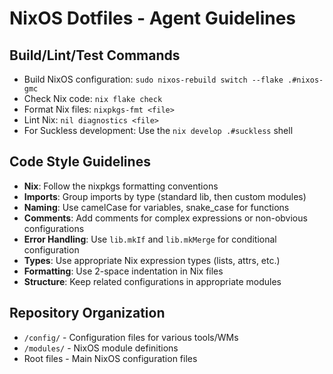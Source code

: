 # NixOS Dotfiles - Agent Guidelines

## Build/Lint/Test Commands
- Build NixOS configuration: `sudo nixos-rebuild switch --flake .#nixos-gmc`
- Check Nix code: `nix flake check`
- Format Nix files: `nixpkgs-fmt <file>`
- Lint Nix: `nil diagnostics <file>`
- For Suckless development: Use the `nix develop .#suckless` shell

## Code Style Guidelines
- **Nix**: Follow the nixpkgs formatting conventions
- **Imports**: Group imports by type (standard lib, then custom modules)
- **Naming**: Use camelCase for variables, snake_case for functions
- **Comments**: Add comments for complex expressions or non-obvious configurations
- **Error Handling**: Use `lib.mkIf` and `lib.mkMerge` for conditional configuration
- **Types**: Use appropriate Nix expression types (lists, attrs, etc.)
- **Formatting**: Use 2-space indentation in Nix files
- **Structure**: Keep related configurations in appropriate modules

## Repository Organization
- `/config/` - Configuration files for various tools/WMs
- `/modules/` - NixOS module definitions
- Root files - Main NixOS configuration files